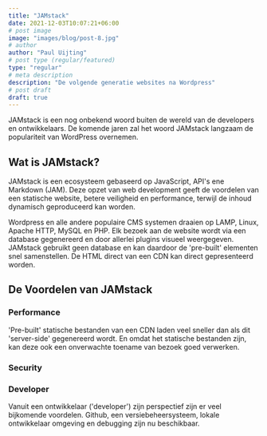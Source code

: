 ```yaml
---
title: "JAMstack"
date: 2021-12-03T10:07:21+06:00
# post image
image: "images/blog/post-8.jpg"
# author
author: "Paul Uijting"
# post type (regular/featured)
type: "regular"
# meta description
description: "De volgende generatie websites na Wordpress"
# post draft
draft: true
---
```


JAMstack is een nog onbekend woord buiten de wereld van de developers en ontwikkelaars. De komende jaren zal het woord JAMstack langzaam de populariteit van WordPress overnemen.


## Wat is JAMstack?

JAMstack is een ecosysteem gebaseerd op JavaScript, API's ene Markdown (JAM). Deze opzet van web development geeft de voordelen van een statische website, betere veiligheid en performance, terwijl de inhoud dynamisch geproduceerd kan worden. 

Wordpress en alle andere populaire CMS systemen draaien op LAMP, Linux, Apache HTTP, MySQL en PHP. Elk bezoek aan de website wordt via een database gegenereerd en door allerlei plugins visueel weergegeven. JAMstack gebruikt geen database en kan daardoor de 'pre-built' elementen snel samenstellen. De HTML direct van een CDN kan direct gepresenteerd worden.

## De Voordelen van JAMstack

### Performance

'Pre-built' statische bestanden van een CDN laden veel sneller dan als dit 'server-side' gegenereerd wordt. En omdat het statische bestanden zijn, kan deze ook een onverwachte toename van bezoek goed verwerken.

### Security


### Developer
Vanuit een ontwikkelaar ('developer') zijn perspectief zijn er veel bijkomende voordelen. Github, een versiebeheersysteem, lokale ontwikkelaar omgeving en debugging zijn nu beschikbaar.